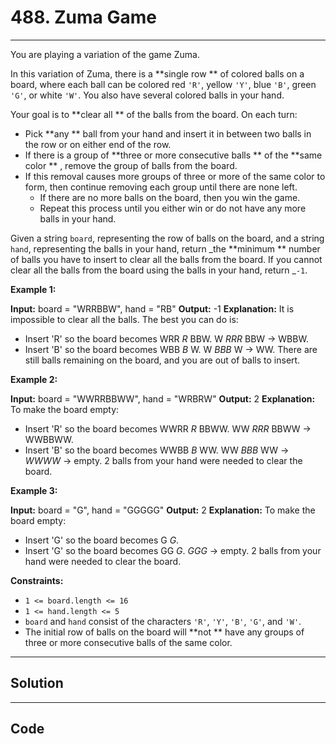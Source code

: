 # 488. Zuma Game

---

You are playing a variation of the game Zuma.

In this variation of Zuma, there is a **single row ** of colored balls on a board, where each ball can be colored red `'R'`, yellow `'Y'`, blue `'B'`, green `'G'`, or white `'W'`. You also have several colored balls in your hand.

Your goal is to **clear all ** of the balls from the board. On each turn:

  * Pick **any ** ball from your hand and insert it in between two balls in the row or on either end of the row.
  * If there is a group of **three or more consecutive balls ** of the **same color ** , remove the group of balls from the board. 
* If this removal causes more groups of three or more of the same color to form, then continue removing each group until there are none left.
  * If there are no more balls on the board, then you win the game.
  * Repeat this process until you either win or do not have any more balls in your hand.



Given a string `board`, representing the row of balls on the board, and a string `hand`, representing the balls in your hand, return _the **minimum ** number of balls you have to insert to clear all the balls from the board. If you cannot clear all the balls from the board using the balls in your hand, return _`-1`.

 

**Example 1:**


**Input:** board = "WRRBBW", hand = "RB"
**Output:** -1
**Explanation:** It is impossible to clear all the balls. The best you can do is:
- Insert 'R' so the board becomes WRR _R_ BBW. W _RRR_ BBW -> WBBW.
- Insert 'B' so the board becomes WBB _B_ W. W _BBB_ W -> WW.
There are still balls remaining on the board, and you are out of balls to insert.

**Example 2:**


**Input:** board = "WWRRBBWW", hand = "WRBRW"
**Output:** 2
**Explanation:** To make the board empty:
- Insert 'R' so the board becomes WWRR _R_ BBWW. WW _RRR_ BBWW -> WWBBWW.
- Insert 'B' so the board becomes WWBB _B_ WW. WW _BBB_ WW -> _WWWW_ -> empty.
2 balls from your hand were needed to clear the board.


**Example 3:**


**Input:** board = "G", hand = "GGGGG"
**Output:** 2
**Explanation:** To make the board empty:
- Insert 'G' so the board becomes G _G_.
- Insert 'G' so the board becomes GG _G_. _GGG_ -> empty.
2 balls from your hand were needed to clear the board.


 

**Constraints:**

  * `1 <= board.length <= 16`
  * `1 <= hand.length <= 5`
  * `board` and `hand` consist of the characters `'R'`, `'Y'`, `'B'`, `'G'`, and `'W'`.
  * The initial row of balls on the board will **not ** have any groups of three or more consecutive balls of the same color.

---

## Solution



---

## Code
```python


```